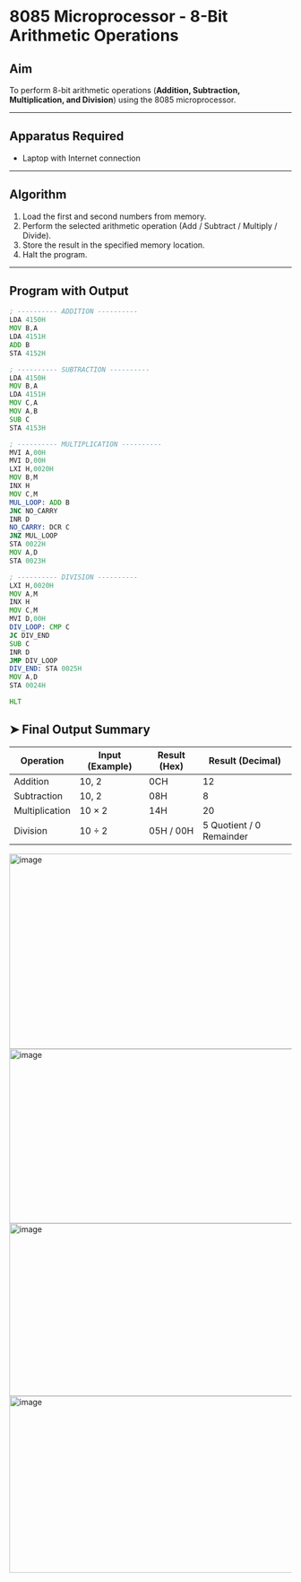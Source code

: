 # 8085 Microprocessor - 8-Bit Arithmetic Operations  

## Aim  
To perform 8-bit arithmetic operations (**Addition, Subtraction, Multiplication, and Division**) using the 8085 microprocessor.  

---

## Apparatus Required  
- Laptop with Internet connection  

---

## Algorithm  
1. Load the first and second numbers from memory.  
2. Perform the selected arithmetic operation (Add / Subtract / Multiply / Divide).  
3. Store the result in the specified memory location.  
4. Halt the program.  

---

## Program with Output  
```asm
; ---------- ADDITION ----------
LDA 4150H
MOV B,A
LDA 4151H
ADD B
STA 4152H

; ---------- SUBTRACTION ----------
LDA 4150H
MOV B,A
LDA 4151H
MOV C,A
MOV A,B
SUB C
STA 4153H

; ---------- MULTIPLICATION ----------
MVI A,00H
MVI D,00H
LXI H,0020H
MOV B,M
INX H
MOV C,M
MUL_LOOP: ADD B
JNC NO_CARRY
INR D
NO_CARRY: DCR C
JNZ MUL_LOOP
STA 0022H
MOV A,D
STA 0023H

; ---------- DIVISION ----------
LXI H,0020H
MOV A,M
INX H
MOV C,M
MVI D,00H
DIV_LOOP: CMP C
JC DIV_END
SUB C
INR D
JMP DIV_LOOP
DIV_END: STA 0025H
MOV A,D
STA 0024H

HLT
```
## ➤ Final Output Summary  

| Operation       | Input (Example) | Result (Hex) | Result (Decimal) |
|-----------------|-----------------|--------------|------------------|
| Addition        | 10, 2           | 0CH          | 12               |
| Subtraction     | 10, 2           | 08H          | 8                |
| Multiplication  | 10 × 2          | 14H          | 20               |
| Division        | 10 ÷ 2          | 05H / 00H    | 5 Quotient / 0 Remainder |



<img width="679" height="348" alt="image" src="https://github.com/user-attachments/assets/72034db1-02f5-450d-9cf7-201c836aadbf" />
<img width="663" height="311" alt="image" src="https://github.com/user-attachments/assets/38a77aa5-375b-41bd-8241-7b5e1792d4ab" />
<img width="664" height="308" alt="image" src="https://github.com/user-attachments/assets/164a09d1-8603-4765-8d36-bfc153496781" />
<img width="662" height="315" alt="image" src="https://github.com/user-attachments/assets/179f4a51-fdf8-4417-b0ac-2e5698c669c6" />



